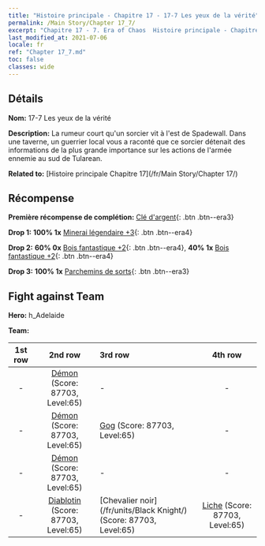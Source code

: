 ```yaml
---
title: "Histoire principale - Chapitre 17 - 17-7 Les yeux de la vérité"
permalink: /Main Story/Chapter 17_7/
excerpt: "Chapitre 17 - 7. Era of Chaos  Histoire principale - Chapitre 17_7. 17-7 Les yeux de la vérité"
last_modified_at: 2021-07-06
locale: fr
ref: "Chapter 17_7.md"
toc: false
classes: wide
---
```


## Détails

 **Nom:** 17-7 Les yeux de la vérité

 **Description:** La rumeur court qu'un sorcier vit à l'est de Spadewall. Dans une taverne, un guerrier local vous a raconté que ce sorcier détenait des informations de la plus grande importance sur les actions de l'armée ennemie au sud de Tularean.

 **Related to:** [Histoire principale Chapitre 17](/fr/Main Story/Chapter 17/)

## Récompense

 **Première récompense de complétion:** [Clé d'argent](/ItemsFR/con_693/){: .btn .btn--era3}

 **Drop 1:** **100% 1x** [Minerai légendaire +3](/ItemsFR/mat_54/){: .btn .btn--era4}

 **Drop 2:** **60% 0x** [Bois fantastique +2](/ItemsFR/mat_48/){: .btn .btn--era4}, **40% 1x** [Bois fantastique +2](/ItemsFR/mat_48/){: .btn .btn--era4}

 **Drop 3:** **100% 1x** [Parchemins de sorts](/ItemsFR/con_694/){: .btn .btn--era3}


## Fight against Team
 **Hero:** h_Adelaide

 **Team:**


  | 1st row | 2nd row | 3rd row | 4th row |
  |:----:|:----:|:----|:----:|
  | - | [Démon](/fr/units/Demon/) (Score: 87703, Level:65)  | - | - |
  | - | [Démon](/fr/units/Demon/) (Score: 87703, Level:65)  | [Gog](/fr/units/Gog/) (Score: 87703, Level:65)  | - |
  | - | [Démon](/fr/units/Demon/) (Score: 87703, Level:65)  | - | - |
  | - | [Diablotin](/fr/units/Imp/) (Score: 87703, Level:65)  | [Chevalier noir](/fr/units/Black Knight/) (Score: 87703, Level:65)  | [Liche](/fr/units/Lich/) (Score: 87703, Level:65)  |


